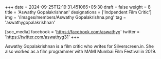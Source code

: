 +++
date = 2024-09-25T12:19:31.451066+05:30
draft = false
weight = 8
title = 'Aswathy Gopalakrishnan'
designations = ['Indpendent Film Critic']
img = '/images/members/Aswathy Gopalakrishna.png'
tag = 'aswathygopalakrishnan'

[soc_media]
facebook = 'https://facebook.com/aswathyg'
twitter = 'https://twitter.com/aswathyg31'
+++

Aswathy Gopalakrishnan is a film critic who writes for Silverscreen.in. She also worked as a film programmer with MAMI Mumbai Film Festival in 2019.
